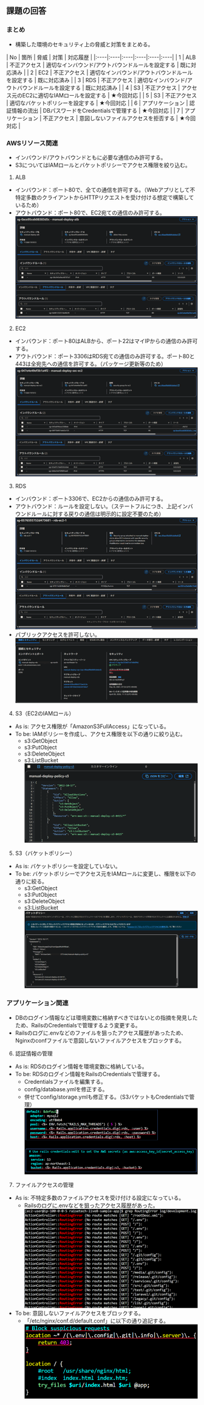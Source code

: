 ## 課題の回答

### まとめ
- 構築した環境のセキュリティ上の脅威と対策をまとめる。

| No | 箇所 | 脅威 | 対策 | 対応履歴 |
|:----|:----|:----|:----|:----|:----|
| 1 | ALB | 不正アクセス | 適切なインバウンド/アウトバウンドルールを設定する | 既に対応済み |
| 2 | EC2 | 不正アクセス | 適切なインバウンド/アウトバウンドルールを設定する | 既に対応済み |
| 3 | RDS | 不正アクセス | 適切なインバウンド/アウトバウンドルールを設定する | 既に対応済み |
| 4 | S3  | 不正アクセス | アクセス元のEC2に適切なIAMロールを設定する | ★今回対応 |
| 5 | S3  | 不正アクセス | 適切なバケットポリシーを設定する | ★今回対応 |
| 6 | アプリケーション | 認証情報の流出 | DBパスワードをCredentialsで管理する  | ★今回対応 |
| 7 | アプリケーション | 不正アクセス | 意図しないファイルアクセスを拒否する | ★今回対応 |


### AWSリソース関連
- インバウンド/アウトバウンドともに必要な通信のみ許可する。
- S3についてはIAMロールとバケットポリシーでアクセス権限を絞り込む。

1. ALB
- インバウンド：ポート80で、全ての通信を許可する。（Webアプリとして不特定多数のクライアントからHTTPリクエストを受け付ける想定で構築しているため）
- アウトバウンド：ポート80で、EC2宛ての通信のみ許可する。
![ALB](images/1_alb.png)

2. EC2
- インバウンド：ポート80はALBから、ポート22はマイIPからの通信のみ許可する。
- アウトバウンド：ポート3306はRDS宛ての通信のみ許可する。ポート80と443は全宛先への通信を許可する。（パッケージ更新等のため）
![EC2](images/2_ec2.png)

3. RDS
- インバウンド：ポート3306で、EC2からの通信のみ許可する。
- アウトバウンド：ルールを設定しない。（ステートフルにつき、上記インバウンドルールに対する戻りの通信は明示的に設定不要のため）
![RDS](images/3_rds.png)
- パブリックアクセスを許可しない。
![RDS-access](images/4_rds.png)

4. S3（EC2のIAMロール）
- As is: アクセス権限が「AmazonS3FullAccess」になっている。
- To be: IAMポリシーを作成し、アクセス権限を以下の通りに絞り込む。
  - s3:GetObject
  - s3:PutObject
  - s3:DeleteObject
  - s3:ListBucket
![S3-IAM](images/5_s3.png)

5. S3（バケットポリシー）
- As is: バケットポリシーを設定していない。
- To be: バケットポリシーでアクセス元をIAMロールに変更し、権限を以下の通りに絞る。
  - s3:GetObject
  - s3:PutObject
  - s3:DeleteObject
  - s3:ListBucket
![S3-Bucket](images/6_s3.png)


### アプリケーション関連
- DBのログイン情報などは環境変数に格納すべきではないとの指摘を発見したため、RailsのCredentialsで管理するよう変更する。
- Railsのログに.envなどのファイルを狙ったアクセス履歴があったため、Nginxのconfファイルで意図しないファイルアクセスをブロックする。

6. 認証情報の管理
- As is: RDSのログイン情報を環境変数に格納している。
- To be: RDSのログイン情報をRailsのCredentialsで管理する。
  - Credentialsファイルを編集する。
  - config/database.ymlを修正する。
  - 併せてconfig/storage.ymlも修正する。（S3バケットもCredentialsで管理）
![Secrets](images/7_credential.png)

7. ファイルアクセスの管理
- As is: 不特定多数のファイルアクセスを受け付ける設定になっている。
  - Railsのログに.envなどを狙ったアクセス履歴があった。
![Nginx-log](images/8_nginx.png)
- To be: 意図しないファイルアクセスをブロックする。
  - 「/etc/nginx/conf.d/default.conf」に以下の通り追記する。
![Nginx](images/9_nginx.png)

